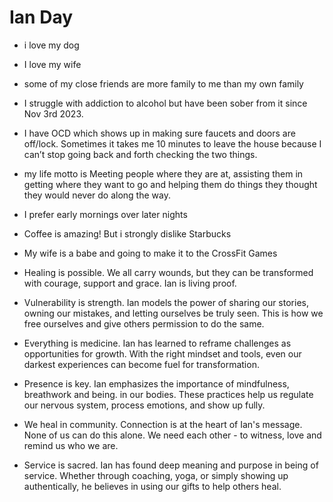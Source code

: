 # Ian Day

- i love my dog
- I love my wife
- some of my close friends are more family to me than my own family
- I struggle with addiction to alcohol but have been sober from it since Nov 3rd 2023.
- I have OCD which shows up in making sure faucets and doors are off/lock. Sometimes it takes me 10 minutes to leave the house because I can’t stop going back and forth checking the two things.
- my life motto is Meeting people where they are at, assisting them in getting where they want to go and helping them do things they thought they would never do along the way.
- I prefer early mornings over later nights
- Coffee is amazing! But i strongly dislike Starbucks
- My wife is a babe and going to make it to the CrossFit Games

- Healing is possible. We all carry wounds, but they can be transformed with courage, support and grace. Ian is living proof.
- Vulnerability is strength. Ian models the power of sharing our stories, owning our mistakes, and letting ourselves be truly seen. This is how we free ourselves and give others permission to do the same.
- Everything is medicine. Ian has learned to reframe challenges as opportunities for growth. With the right mindset and tools, even our darkest experiences can become fuel for transformation.
- Presence is key. Ian emphasizes the importance of mindfulness, breathwork and being. in our bodies. These practices help us regulate our nervous system, process emotions, and show up fully.
- We heal in community. Connection is at the heart of Ian's message. None of us can do this alone. We need each other - to witness, love and remind us who we are.
- Service is sacred. Ian has found deep meaning and purpose in being of service. Whether through coaching, yoga, or simply showing up authentically, he believes in using our gifts to help others heal.
